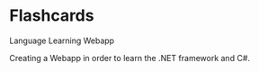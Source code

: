 # Flashcards
Language Learning Webapp 

Creating a Webapp in order to learn the .NET framework and C#. 
